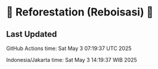 
# 🌳 Reforestation (Reboisasi) 🌲

## Last Updated

GitHub Actions time: Sat May  3 07:19:37 UTC 2025

Indonesia/Jakarta time: Sat May  3 14:19:37 WIB 2025
